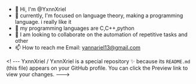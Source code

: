 - 👋 Hi, I'm @YxnnXriel
- 👀 currently, I'm focused on language theory, making a programming language. i really like it
- 🌱 my programming languages are C,C++,python 
- 💞️ I am looking to collaborate on the automation of repetitive tasks and other
- 📫 How to reach me Email: yannariel13@gmail.com

<! ---
YxnnXriel / YxnnXriel is a special repository ✨ because its `README.md` (this file) appears on your GitHub profile.
You can click the Preview link to view your changes.
--->
